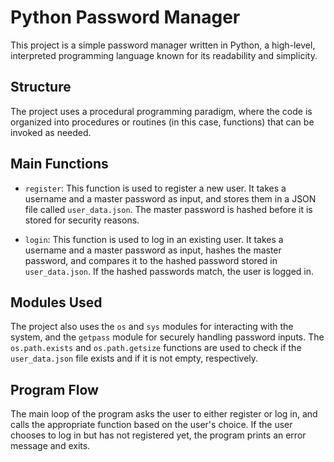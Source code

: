 # Python Password Manager

This project is a simple password manager written in Python, a high-level, interpreted programming language known for its readability and simplicity.

## Structure

The project uses a procedural programming paradigm, where the code is organized into procedures or routines (in this case, functions) that can be invoked as needed.

## Main Functions

- `register`: This function is used to register a new user. It takes a username and a master password as input, and stores them in a JSON file called `user_data.json`. The master password is hashed before it is stored for security reasons.

- `login`: This function is used to log in an existing user. It takes a username and a master password as input, hashes the master password, and compares it to the hashed password stored in `user_data.json`. If the hashed passwords match, the user is logged in.

## Modules Used

The project also uses the `os` and `sys` modules for interacting with the system, and the `getpass` module for securely handling password inputs. The `os.path.exists` and `os.path.getsize` functions are used to check if the `user_data.json` file exists and if it is not empty, respectively.

## Program Flow

The main loop of the program asks the user to either register or log in, and calls the appropriate function based on the user's choice. If the user chooses to log in but has not registered yet, the program prints an error message and exits.
